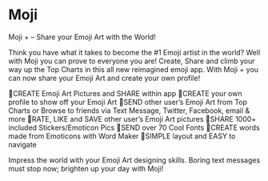 # Moji

Moji + – Share your Emoji Art with the World!

Think you have what it takes to become the #1 Emoji artist in the world? Well with Moji you can prove to everyone you are! Create, Share and climb your way up the Top Charts in this all new reimagined emoji app.
With Moji + you can now share your Emoji Art and create your own profile!

CREATE Emoji Art Pictures and SHARE within app
CREATE your own profile to show off your Emoji Art
SEND other user’s Emoji Art from Top Charts or Browse to friends via Text Message, Twitter, Facebook, email & more
RATE, LIKE and SAVE other user’s Emoji Art pictures
SHARE 1000+ included Stickers/Emoticon Pics
SEND over 70 Cool Fonts
CREATE words made from Emoticons with Word Maker
SIMPLE layout and EASY to navigate

Impress the world with your Emoji Art designing skills. Boring text messages must stop now; brighten up your day with Moji!
